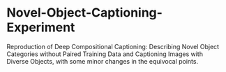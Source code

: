 # Novel-Object-Captioning-Experiment
Reproduction of Deep Compositional Captioning: Describing Novel Object Categories without Paired Training Data and Captioning Images with Diverse Objects, with some minor changes in the equivocal points.
